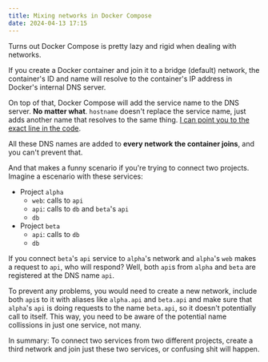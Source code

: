 ```yaml
---
title: Mixing networks in Docker Compose
date: 2024-04-13 17:15
---
```


Turns out Docker Compose is pretty lazy and rigid when dealing with networks.

If you create a Docker container and join it to a bridge (default) network, the container's ID and name will resolve to the container's IP address in Docker's internal DNS server.

On top of that, Docker Compose will add the service name to the DNS server. **No matter what**. `hostname` doesn't replace the service name, just adds another name that resolves to the same thing. [I can point you to the exact line in the code](https://github.com/docker/compose/blob/b032999f06b3e18036f6777e121093f38a3ce627/pkg/compose/create.go#L415).

All these DNS names are added to **every network the container joins**, and you can't prevent that.

And that makes a funny scenario if you're trying to connect two projects. Imagine a escenario with these services:

- Project `alpha`
    - `web`: calls to `api`
    - `api`: calls to `db` and `beta`'s `api`
    - `db`
- Project `beta`
    - `api`: calls to `db`
    - `db`

If you connect `beta`'s `api` service to `alpha`'s network and `alpha`'s `web` makes a request to `api`, who will respond? Well, both `api`s from `alpha` and `beta` are registered at the DNS name `api`.

To prevent any problems, you would need to create a new network, include both `api`s to it with aliases like `alpha.api` and `beta.api` and make sure that `alpha`'s `api` is doing requests to the name `beta.api`, so it doesn't potentially call to itself. This way, you need to be aware of the potential name collissions in just one service, not many.

In summary: To connect two services from two different projects, create a third network and join just these two services, or confusing shit will happen.
